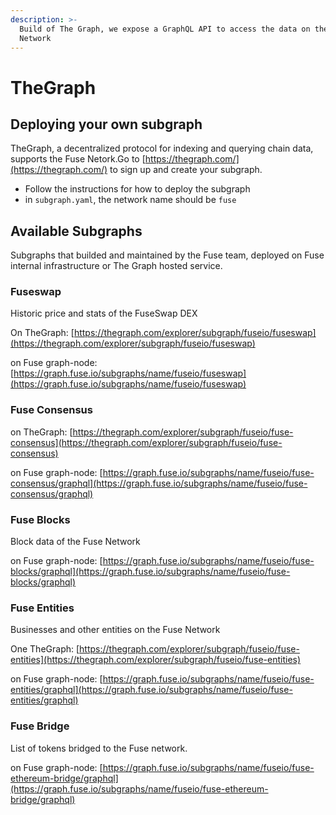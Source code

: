 ```yaml
---
description: >-
  Build of The Graph, we expose a GraphQL API to access the data on the Fuse
  Network
---
```


# TheGraph

## Deploying your own subgraph

TheGraph, a decentralized protocol for indexing and querying chain data, supports the Fuse Netork.Go to [https://thegraph.com/](https://thegraph.com/) to sign up and create your subgraph.

* Follow the instructions for how to deploy the subgraph
* in `subgraph.yaml`, the network name should be `fuse`

## Available Subgraphs

Subgraphs that builded and maintained by the Fuse team, deployed on Fuse internal infrastructure or The Graph hosted service.

### Fuseswap

Historic price and stats of the FuseSwap DEX

On TheGraph: [https://thegraph.com/explorer/subgraph/fuseio/fuseswap](https://thegraph.com/explorer/subgraph/fuseio/fuseswap)

on Fuse graph-node:  [https://graph.fuse.io/subgraphs/name/fuseio/fuseswap](https://graph.fuse.io/subgraphs/name/fuseio/fuseswap)

### Fuse Consensus

on TheGraph: [https://thegraph.com/explorer/subgraph/fuseio/fuse-consensus](https://thegraph.com/explorer/subgraph/fuseio/fuse-consensus)

on Fuse graph-node: [https://graph.fuse.io/subgraphs/name/fuseio/fuse-consensus/graphql](https://graph.fuse.io/subgraphs/name/fuseio/fuse-consensus/graphql)

### Fuse Blocks

Block data of the Fuse Network

on Fuse graph-node: [https://graph.fuse.io/subgraphs/name/fuseio/fuse-blocks/graphql](https://graph.fuse.io/subgraphs/name/fuseio/fuse-blocks/graphql)

### Fuse Entities

Businesses and other entities on the Fuse Network

One TheGraph: [https://thegraph.com/explorer/subgraph/fuseio/fuse-entities](https://thegraph.com/explorer/subgraph/fuseio/fuse-entities)

on Fuse graph-node:  [https://graph.fuse.io/subgraphs/name/fuseio/fuse-entities/graphql](https://graph.fuse.io/subgraphs/name/fuseio/fuse-entities/graphql)

### Fuse Bridge

List of tokens bridged to the Fuse network.

on Fuse graph-node: [https://graph.fuse.io/subgraphs/name/fuseio/fuse-ethereum-bridge/graphql](https://graph.fuse.io/subgraphs/name/fuseio/fuse-ethereum-bridge/graphql)
